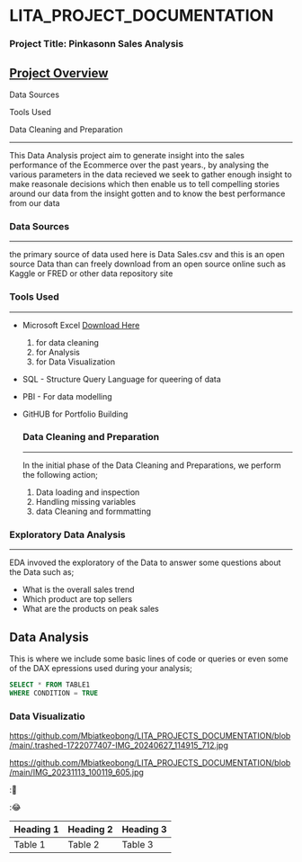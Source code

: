 # LITA_PROJECT_DOCUMENTATION

### Project Title: Pinkasonn Sales Analysis 

[Project Overview](#project-overview)
---
    
Data Sources
    
Tools Used
    
Data Cleaning and Preparation

---
This Data Analysis project aim to generate insight into the sales performance of the Ecommerce over the past years., by analysing the various parameters in the data recieved we seek to gather enough insight to make reasonale decisions which then enable us to tell compelling stories around our data from the insight gotten and to know the best performance from our data

### Data Sources
---
the primary source of data used here is Data Sales.csv and this is an open source Data than can freely download from an open source online such as Kaggle or FRED or other data repository site

### Tools Used
---
- Microsoft Excel [Download Here](https://www.microsoft.com)
  1. for data cleaning
  2. for Analysis
  3. for Data Visualization
    
- SQL - Structure Query Language for queering of data
- PBI - For data modelling
- GitHUB for Portfolio Building

  ### Data Cleaning and Preparation
  ---
  In the initial phase of the Data Cleaning and Preparations, we perform the following action;
   1. Data loading and inspection
   2. Handling missing variables
   3. data Cleaning and formmatting

### Exploratory Data Analysis
---
EDA invoved the exploratory of the Data to answer some questions about the Data such as;
-   What is the overall sales trend
-   Which product are top sellers
-   What are the products on peak sales
  
## Data Analysis

This is where we include some basic lines of code or queries or even some of 
the DAX epressions used during your analysis;

```SQL
SELECT * FROM TABLE1
WHERE CONDITION = TRUE
```

### Data Visualizatio





https://github.com/Mbiatkeobong/LITA_PROJECTS_DOCUMENTATION/blob/main/.trashed-1722077407-IMG_20240627_114915_712.jpg

https://github.com/Mbiatkeobong/LITA_PROJECTS_DOCUMENTATION/blob/main/IMG_20231113_100119_605.jpg


:💖

:😂

|Heading 1|Heading 2|Heading 3| 
|---------|---------|---------|
|Table 1  |Table   2|  Table 3|
